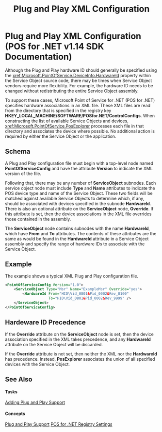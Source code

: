 ﻿---
title: Plug and Play XML Configuration
description: Plug and Play XML Configuration (POS for .NET v1.14 SDK Documentation)
ms.date: 03/03/2014
ms.topic: how-to
ms.custom: pos-restored-from-archive
---

# Plug and Play XML Configuration (POS for .NET v1.14 SDK Documentation)

Although the Plug and Play hardware ID should generally be specified using the <xref:Microsoft.PointOfService.DeviceInfo.HardwareId> property within the Service Object source code, there may be times when Service Object vendors require more flexibility. For example, the hardware ID needs to be changed without redistributing the entire Service Object assembly.

To support these cases, Microsoft Point of Service for .NET (POS for .NET) specifies hardware associations in an XML file. These XML files are read from the directory that is specified in the registry key **HKEY\_LOCAL\_MACHINE/SOFTWARE/POSfor.NET/ControlConfigs**. When constructing the list of available Service Objects and devices, <xref:Microsoft.PointOfService.PosExplorer> processes each file in that directory and associates the device where possible. No additional action is required by either the Service Object or the application.

## Schema

A Plug and Play configuration file must begin with a top-level node named **PointOfServiceConfig** and have the attribute **Version** to indicate the XML version of the file.

Following that, there may be any number of **ServiceObject** subnodes. Each service object node must include **Type** and **Name** attributes to indicate the POS device type and name of the Service Object. These two fields will be matched against available Service Objects to determine which, if any, should be associated with devices specified in the subnode **HardwareId**. There is also an optional attribute on the **ServiceObject** node, **Override**. If this attribute is set, then the device associations in the XML file overrides those contained in the assembly.

The **ServiceObject** node contains subnodes with the name **HardwareId**, which have **From** and **To** attributes. The contents of these attributes are the same as would be found in the **HardwareId** attribute in a Service Object assembly and specify the range of hardware IDs to associate with the Service Object.

## Example

The example shows a typical XML Plug and Play configuration file.

```xml
<PointOfServiceConfig Version="1.0">
    <ServiceObject Type="Msr" Name="ExampleMsr" Override="yes">
        <HardwareId From="HID\Vid_0801&Pid_0002&Rev_0100"
                    To="HID\Vid_0801&Pid_0002&Rev_9999" />
    </ServiceObject>
</PointOfServiceConfig>
```

## Hardeware ID Precedence

If the **Override** attribute on the **ServiceObject** node is set, then the device association specified in the XML takes precedence, and any **HardwareId** attribute on the Service Object will be discarded.

If the **Override** attribute is not set, then neither the XML nor the **HardwareId** has precedence. Instead, **PosExplorer** associates the union of all specified devices with the Service Object.

## See Also

#### Tasks

[Adding Plug and Play Support](adding-plug-and-play-support.md)

#### Concepts

[Plug and Play Support](plug-and-play-support.md)
[POS for .NET Registry Settings](pos-for-net-registry-settings.md)
